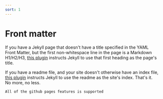 ```yaml
---
sort: 1
---
```


# Front matter

If you have a Jekyll page that doesn't have a title specified in the YAML Front Matter, but the first non-whitespace line in the page is a Markdown H1/H2/H3, [this plugin](https://rubygems.org/gems/jekyll-titles-from-headings) instructs Jekyll to use that first heading as the page's title.

If you have a readme file, and your site doesn't otherwise have an index file, [this plugin](https://rubygems.org/gems/jekyll-readme-index) instructs Jekyll to use the readme as the site's index. That's it. No more, no less.

```tip
All of the github pages features is supported
```
